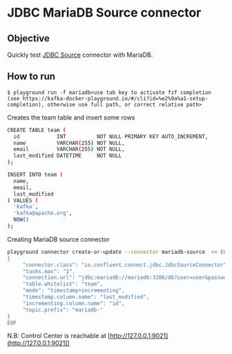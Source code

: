 # JDBC MariaDB Source connector



## Objective

Quickly test [JDBC Source](https://docs.confluent.io/current/connect/kafka-connect-jdbc/source-connector/index.html#kconnect-long-jdbc-source-connector) connector with MariaDB.




## How to run

```
$ playground run -f mariadb<use tab key to activate fzf completion (see https://kafka-docker-playground.io/#/cli?id=%e2%9a%a1-setup-completion), otherwise use full path, or correct relative path>
```

Creates the team table and insert some rows

```bash
CREATE TABLE team (
  id            INT          NOT NULL PRIMARY KEY AUTO_INCREMENT,
  name          VARCHAR(255) NOT NULL,
  email         VARCHAR(255) NOT NULL,
  last_modified DATETIME     NOT NULL
);

INSERT INTO team (
  name,
  email,
  last_modified
) VALUES (
  'kafka',
  'kafka@apache.org',
  NOW()
);
```

Creating MariaDB source connector

```bash
playground connector create-or-update --connector mariadb-source  << EOF
{
     "connector.class": "io.confluent.connect.jdbc.JdbcSourceConnector",
     "tasks.max": "1",
     "connection.url": "jdbc:mariadb://mariadb:3306/db?user=user&password=password&useSSL=false",
     "table.whitelist": "team",
     "mode": "timestamp+incrementing",
     "timestamp.column.name": "last_modified",
     "incrementing.column.name": "id",
     "topic.prefix": "mariadb-"
}
EOF
```

N.B: Control Center is reachable at [http://127.0.0.1:9021](http://127.0.0.1:9021])